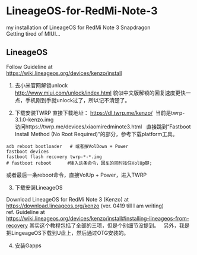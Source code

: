 # LineageOS-for-RedMi-Note-3
my installation of LineageOS for RedMi Note 3 Snapdragon  
Getting tired of MIUI...  


## LineageOS
Follow Guideline at  
https://wiki.lineageos.org/devices/kenzo/install  

1. 去小米官网解锁unlock  
http://www.miui.com/unlock/index.html
貌似中文版解锁的回复速度更快一点，手机刚到手就unlock过了，所以记不清楚了。   

2. 下载安装TWRP
直接下载地址： https://dl.twrp.me/kenzo/  当前是twrp-3.1.0-kenzo.img  
访问https://twrp.me/devices/xiaomiredminote3.html  
直接跳到“Fastboot Install Method (No Root Required)”的部分，参考下载platform工具。  
```
adb reboot bootloader   # 或者按VolDown + Power
fastboot devices
fastboot flash recovery twrp-*-*.img
# fastboot reboot      #输入这条命令，回车的同时按住VolUp键; 
```
或者最后一条reboot命令，直接VolUp + Power，进入TWRP

3. 下载安装LineageOS

Download LineageOS for RedMi Note 3 (Kenzo) at   
https://download.lineageos.org/kenzo
(ver. 0419 till I am writing)  
ref. Guideline at  
https://wiki.lineageos.org/devices/kenzo/install#installing-lineageos-from-recovery
其实这个教程包括了全部的三项，但是个别细节没提到。  
另外，我是把LingeageOS下载到U盘上，然后通过OTG安装的。

4. 安装Gapps
